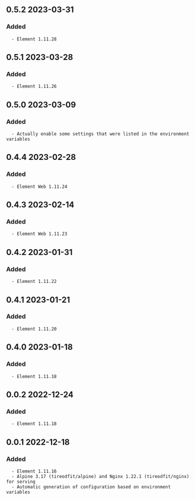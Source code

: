 ## 0.5.2 2023-03-31 <dave at tiredofit dot ca>

   ### Added
      - Element 1.11.28


## 0.5.1 2023-03-28 <dave at tiredofit dot ca>

   ### Added
      - Element 1.11.26


## 0.5.0 2023-03-09 <dave at tiredofit dot ca>

   ### Added
      - Actually enable some settings that were listed in the environment variables


## 0.4.4 2023-02-28 <dave at tiredofit dot ca>

   ### Added
      - Element Web 1.11.24


## 0.4.3 2023-02-14 <dave at tiredofit dot ca>

   ### Added
      - Element Web 1.11.23


## 0.4.2 2023-01-31 <dave at tiredofit dot ca>

   ### Added
      - Element 1.11.22


## 0.4.1 2023-01-21 <dave at tiredofit dot ca>

   ### Added
      - Element 1.11.20


## 0.4.0 2023-01-18 <dave at tiredofit dot ca>

   ### Added
      - Element 1.11.18


## 0.0.2 2022-12-24 <dave at tiredofit dot ca>

   ### Added
      - Element 1.11.18


## 0.0.1 2022-12-18 <dave at tiredofit dot ca>

   ### Added
      - Element 1.11.16
      - Alpine 3.17 (tireodfit/alpine) and Nginx 1.22.1 (tireodfit/nginx) for serving
      - Automatic generation of configuration based on environment variables


